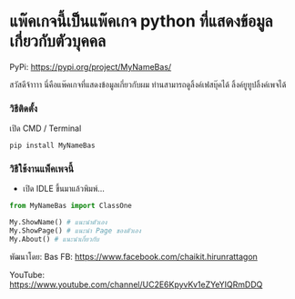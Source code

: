 # แพ๊คเกจนี้เป็นแพ๊คเกจ python ที่แสดงข้อมูลเกี่ยวกับตัวบุคคล


PyPi: https://pypi.org/project/MyNameBas/

สวัสดีจ้าาาา นี่คือแพ๊คเกจที่แสดงข้อมูลเกี่ยวกับผม ท่านสามารถดูลิ้งค์เฟสบุ๊คได้ ลิ้งค์ยูทูปลิ้งค์เพจได้

### วิธีติดตั้ง

เปิด CMD / Terminal

```python
pip install MyNameBas
```

### วิธีใช้งานแพ็คเพจนี้

- เปิด IDLE ขึ้นมาแล้วพิมพ์...

```python
from MyNameBas import ClassOne

My.ShowName() # แนะนำตัวเอง
My.ShowPage() # แนะนำ Page ของตัวเอง
My.About() # แนะนำเกี่ยวกับ
```

พัฒนาโดย: Bas
FB: https://www.facebook.com/chaikit.hirunrattagon

YouTube: https://www.youtube.com/channel/UC2E6KpyvKv1eZYeYIQRmDDQ
